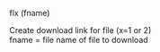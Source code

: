 <span style='color:var(--vscode-symbolIcon-methodForeground);'>flx</span> (<span style='color:var(--vscode-symbolIcon-variableForeground);'>fname</span>) 

Create download link for file (x=1 or 2)  
fname = file name of file to download
